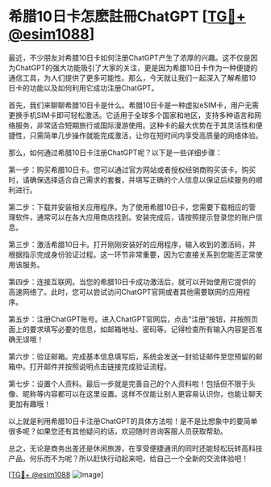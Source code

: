 # 希腊10日卡怎麽註冊ChatGPT [[TG💪+ @esim1088](https://t.me/s/esim1088)]

最近，不少朋友对希腊10日卡如何注册ChatGPT产生了浓厚的兴趣。这不仅是因为ChatGPT的强大功能吸引了大家的关注，更是因为希腊10日卡作为一种便捷的通信工具，为人们提供了更多可能性。那么，今天就让我们一起深入了解希腊10日卡的功能以及如何利用它成功注册ChatGPT。

首先，我们来聊聊希腊10日卡是什么。希腊10日卡是一种虚拟eSIM卡，用户无需更换手机SIM卡即可轻松激活。它适用于全球多个国家和地区，支持多种语言和网络服务，非常适合短期旅行或国际漫游使用。这种卡的最大优势在于其灵活性和便捷性，只需简单几步操作就能完成激活，让你在短时间内享受高质量的网络体验。

那么，如何通过希腊10日卡注册ChatGPT呢？以下是一些详细步骤：

第一步：购买希腊10日卡。您可以通过官方网站或者授权经销商购买该卡。购买时，请确保选择适合自己需求的套餐，并填写正确的个人信息以保证后续服务的顺利进行。

第二步：下载并安装相关应用程序。为了使用希腊10日卡，您需要下载相应的管理软件，通常可以在各大应用商店找到。安装完成后，请按照提示登录您的账户信息。

第三步：激活希腊10日卡。打开刚刚安装好的应用程序，输入收到的激活码，并根据指示完成身份验证过程。这一环节非常重要，因为它直接关系到您能否正常使用该服务。

第四步：连接互联网。当您的希腊10日卡成功激活后，就可以开始使用它提供的高速网络了。此时，您可以尝试访问ChatGPT官网或者其他需要联网的应用程序。

第五步：注册ChatGPT账号。进入ChatGPT官网后，点击“注册”按钮，并按照页面上的要求填写必要的信息，如邮箱地址、密码等。记得检查所有输入内容是否准确无误哦！

第六步：验证邮箱。完成基本信息填写后，系统会发送一封验证邮件至您预留的邮箱中。打开邮件并按照说明点击链接完成验证流程。

第七步：设置个人资料。最后一步就是完善自己的个人资料啦！包括但不限于头像、昵称等内容都可以在这里设置。这样不仅能让别人更容易认识你，也能让聊天更加有趣哦！

以上就是利用希腊10日卡注册ChatGPT的具体方法啦！是不是比想象中的要简单很多呢？如果您还有其他疑问的话，欢迎随时咨询客服人员获取帮助。

总之，无论是商务出差还是休闲旅游，在享受便捷通讯的同时还能轻松玩转高科技产品，何乐而不为呢？所以赶快行动起来吧，给自己一个全新的交流体验吧！

[[TG💪+ @esim1088](https://t.me/s/esim1088) ![Image](https://i.postimg.cc/4NQfJmqS/Snipaste-2025-05-13-00-14-12.png)]